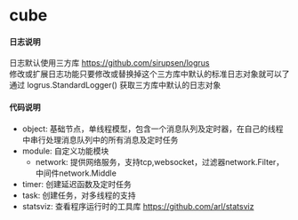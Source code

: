 # cube

#### 日志说明  
日志默认使用三方库 https://github.com/sirupsen/logrus  
修改或扩展日志功能只要修改或替换掉这个三方库中默认的标准日志对象就可以了  
通过 logrus.StandardLogger() 获取三方库中默认的日志对象

#### 代码说明  
* object: 基础节点，单线程模型，包含一个消息队列及定时器，在自己的线程中串行处理消息队列中的所有消息及定时任务  
* module: 自定义功能模块  
    * network: 提供网络服务，支持tcp,websocket，过滤器network.Filter，中间件network.Middle  
* timer: 创建延迟函数及定时任务  
* task: 创建任务，对多线程的支持
* statsviz: 查看程序运行时的工具库 https://github.com/arl/statsviz
